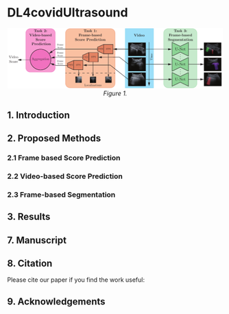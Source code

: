 # DL4covidUltrasound

<p align="center">
    <img src="./imgs/teaser_rebuttal.pdf"/> <br />
    <em> 
    Figure 1.
    </em>
</p>

## 1. Introduction

## 2. Proposed Methods

### 2.1 Frame based Score Prediction

### 2.2 Video-based Score Prediction

### 2.3 Frame-based Segmentation

## 3. Results

## 7. Manuscript

## 8. Citation

Please cite our paper if you find the work useful: 

 
 ## 9. Acknowledgements
